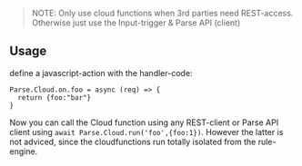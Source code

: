 > NOTE: Only use cloud functions when 3rd parties need REST-access. Otherwise just use the Input-trigger & Parse API (client)

## Usage

define a javascript-action with the handler-code:

```
Parse.Cloud.on.foo = async (req) => { 
  return {foo:"bar"}   
}
```

Now you can call the Cloud function using any REST-client or Parse API client using `await Parse.Cloud.run('foo',{foo:1})`. However the latter is not adviced, since the cloudfunctions run totally isolated from the rule-engine.
